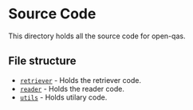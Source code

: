 # Source Code
This directory holds all the source code for open-qas.

## File structure
 * [`retriever`](retriever) - Holds the retriever code.
 * [`reader`](reader) - Holds the reader code.
 * [`utils`](utils) - Holds utilary code.
